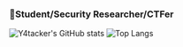 ### 👋Student/Security Researcher/CTFer

![Y4tacker's GitHub stats](https://github-readme-stats.vercel.app/api?username=Y4tacker&show_icons=true&theme=radical&hide_title=true&exclude_repo=blog.ieki.xyz,pics,blog-gitalk-comment)
![Top Langs](https://github-readme-stats.vercel.app/api/top-langs/?username=Y4tacker&layout=compact&theme=radical&exclude_repo=blog.ieki.xyz,pics,blog-gitalk-comment)
